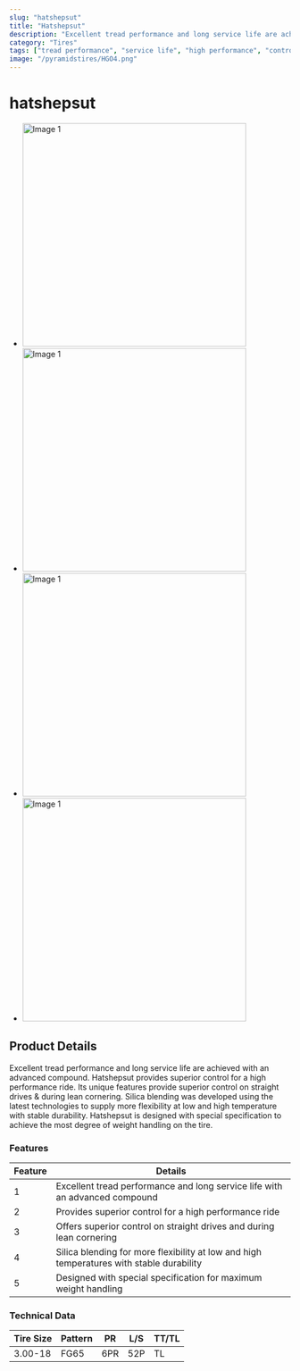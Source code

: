 ```yaml
---
slug: "hatshepsut"
title: "Hatshepsut"
description: "Excellent tread performance and long service life are achieved with an advanced compound. Hatshepsut provides superior control for a high performance ride. Its unique features provide superior control on straight drives & during lean cornering. Silica blending was developed using the latest technologies to supply more flexibility at low and high temperature with stable durability. Hatshepsut is designed with special specification to achieve the most degree of weight handling on the tire."
category: "Tires"
tags: ["tread performance", "service life", "high performance", "control", "silica blending", "durability", "weight handling"]
image: "/pyramidstires/HGO4.png"
---
```


# hatshepsut

- <img src="/pyramidstires/HGO4.png" alt="Image 1" width="400" height="400">
- <img src="/pyramidstires/HGO4.png" alt="Image 1" width="400" height="400">
- <img src="/pyramidstires/HGO4.png" alt="Image 1" width="400" height="400">
- <img src="/pyramidstires/HGO4.png" alt="Image 1" width="400" height="400">

## Product Details

Excellent tread performance and long service life are achieved with an advanced compound. Hatshepsut provides superior control for a high performance ride. Its unique features provide superior control on straight drives & during lean cornering. Silica blending was developed using the latest technologies to supply more flexibility at low and high temperature with stable durability. Hatshepsut is designed with special specification to achieve the most degree of weight handling on the tire.

### Features
| Feature | Details                                       |
| ------- | --------------------------------------------- |
| 1       | Excellent tread performance and long service life with an advanced compound |
| 2       | Provides superior control for a high performance ride |
| 3       | Offers superior control on straight drives and during lean cornering |
| 4       | Silica blending for more flexibility at low and high temperatures with stable durability |
| 5       | Designed with special specification for maximum weight handling |

### Technical Data
| Tire Size | Pattern | PR  | L/S | TT/TL |
|-----------|---------|-----|-----|-------|
| 3.00-18   | FG65    | 6PR | 52P | TL    |